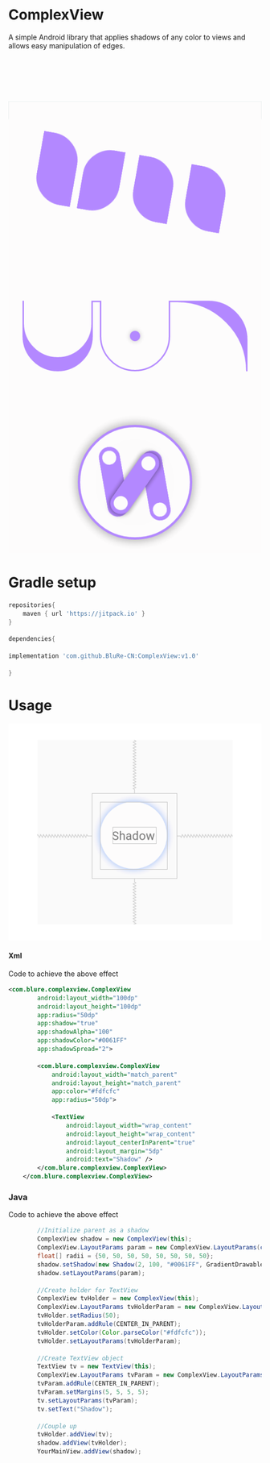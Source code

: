 # ComplexView
A simple Android library that applies shadows of any color to views and allows easy manipulation of edges.
\
\
\
\
\
\
\
![Alt text](https://github.com/BluRe-CN/ComplexView/blob/master/screenshots/Screenshot_2019-07-23-01-34-06.png "ComplexView sample")

# Gradle setup
``` gradle
repositories{
    maven { url 'https://jitpack.io' }
}

dependencies{

implementation 'com.github.BluRe-CN:ComplexView:v1.0'
    
}
```
# Usage
![Alt text](https://github.com/BluRe-CN/ComplexView/blob/master/screenshots/shadow.PNG "Shadow sample")

#### Xml
Code to achieve the above effect

``` xml
<com.blure.complexview.ComplexView
        android:layout_width="100dp"
        android:layout_height="100dp"
        app:radius="50dp"
        app:shadow="true"
        app:shadowAlpha="100"
        app:shadowColor="#0061FF"
        app:shadowSpread="2">

        <com.blure.complexview.ComplexView
            android:layout_width="match_parent"
            android:layout_height="match_parent"
            app:color="#fdfcfc"
            app:radius="50dp">

            <TextView
                android:layout_width="wrap_content"
                android:layout_height="wrap_content"
                android:layout_centerInParent="true"
                android:layout_margin="5dp"
                android:text="Shadow" />
        </com.blure.complexview.ComplexView>
    </com.blure.complexview.ComplexView>
```
### Java
Code to achieve the above effect
``` java
        //Initialize parent as a shadow
        ComplexView shadow = new ComplexView(this);
        ComplexView.LayoutParams param = new ComplexView.LayoutParams(convertDpToPixel(100), convertDpToPixel(100));
        float[] radii = {50, 50, 50, 50, 50, 50, 50, 50};
        shadow.setShadow(new Shadow(2, 100, "#0061FF", GradientDrawable.RECTANGLE, radii));
        shadow.setLayoutParams(param);

        //Create holder for TextView
        ComplexView tvHolder = new ComplexView(this);
        ComplexView.LayoutParams tvHolderParam = new ComplexView.LayoutParams(ComplexView.LayoutParams.MATCH_PARENT,       ComplexView.LayoutParams.MATCH_PARENT);
        tvHolder.setRadius(50);
        tvHolderParam.addRule(CENTER_IN_PARENT);
        tvHolder.setColor(Color.parseColor("#fdfcfc"));
        tvHolder.setLayoutParams(tvHolderParam);

        //Create TextView object
        TextView tv = new TextView(this);
        ComplexView.LayoutParams tvParam = new ComplexView.LayoutParams(ComplexView.LayoutParams.WRAP_CONTENT, ComplexView.LayoutParams.WRAP_CONTENT);
        tvParam.addRule(CENTER_IN_PARENT);
        tvParam.setMargins(5, 5, 5, 5);
        tv.setLayoutParams(tvParam);
        tv.setText("Shadow");
        
        //Couple up
        tvHolder.addView(tv);
        shadow.addView(tvHolder);
        YourMainView.addView(shadow);

 ```
